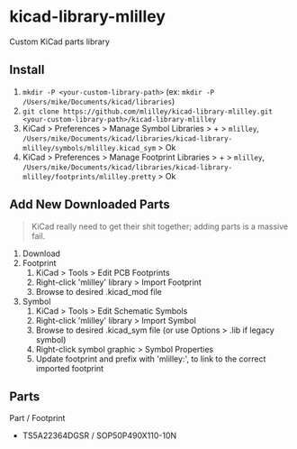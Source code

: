 # kicad-library-mlilley

Custom KiCad parts library

## Install

1. `mkdir -P <your-custom-library-path>` (ex: `mkdir -P /Users/mike/Documents/kicad/libraries`)
2. `git clone https://github.com/mlilley/kicad-library-mlilley.git <your-custom-library-path>/kicad-library-mlilley`
3. KiCad > Preferences > Manage Symbol Libraries > + > `mlilley`, `/Users/mike/Documents/kicad/libraries/kicad-library-mlilley/symbols/mlilley.kicad_sym` > Ok
4. KiCad > Preferences > Manage Footprint Libraries > + > `mlilley`, `/Users/mike/Documents/kicad/libraries/kicad-library-mlilley/footprints/mlilley.pretty` > Ok

## Add New Downloaded Parts

> KiCad really need to get their shit together; adding parts is a massive fail.

1. Download
2. Footprint
   1. KiCad > Tools > Edit PCB Footprints
   2. Right-click 'mlilley' library > Import Footprint 
   3. Browse to desired .kicad_mod file
3. Symbol
   1. KiCad > Tools > Edit Schematic Symbols
   2. Right-click 'mlilley' library > Import Symbol
   3. Browse to desired .kicad_sym file (or use Options > .lib if legacy symbol)
   4. Right-click symbol graphic > Symbol Properties
   5. Update footprint and prefix with 'mlilley:', to link to the correct imported footprint

## Parts

Part / Footprint

* TS5A22364DGSR / SOP50P490X110-10N

